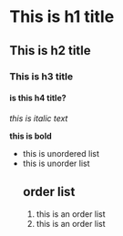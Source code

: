 # This is h1 title
## This is h2 title
### This is h3 title
#### is this h4 title?
*this is italic text*

  **this is bold**
  - this is unordered list
  - this is unorder list
    ## order list
    1. this is an order list
    2. this is an order list
